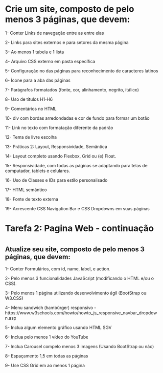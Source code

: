 <h1>Crie um site, composto de pelo menos 3 páginas, que devem:</h1> 
<p>1- Conter Links de navegação entre as entre elas</p>
<p>2- Links para sites externos e para setores da mesma página</p>
<p>3- Ao menos 1 tabela e 1 lista</p>
<p>4- Arquivo CSS externo em pasta específica</p>
<p>5- Configuração no <head> das páginas para reconhecimento de caracteres latinos</p>
<p>6- Ícone para a aba das páginas</p>
<p>7- Parágrafos formatados (fonte, cor, alinhamento, negrito, itálico)</p>
<p>8- Uso de títulos H1-H6 </p>
<p>9- Comentários no HTML</p>
<p>10- div com bordas arredondadas e cor de fundo para formar um botão</p>
<p>11- Link no texto com formatação diferente da padrão</p>
<p>12- Tema de livre escolha</p>
<p>13- Práticas 2: Layout, Responsividade, Semântica</p>
<p>14- Layout completo usando Flexbox, Grid ou (e) Float.</p>
<p>15- Responsividade, com todas as páginas se adaptando para telas de computador, tablets e celulares.</p>
<p>16- Uso de Classes e IDs para estilo personalisado</p>
<p>17- HTML semântico</p>
<p>18- Fonte de texto externa</p>
<p>19- Acrescente CSS Navigation Bar e CSS Dropdowns em suas páginas</p>

<h1>Tarefa 2: Pagina Web - continuação<h1>	
<h2>Atualize seu site, composto de pelo menos 3 páginas, que devem:</h2>
<p>1- Conter Formulários, com id, name, label, e action.</p>
<p>2- Pelo menos 3 funcionalidades JavaScript (modificando o HTML e/ou o CSS).</p>
<p>3- Pelo menos 1 página utilizando desenvolvimento ágil (BootStrap ou W3.CSS)</p>
<p>4- Menu sandwich (hambúrger) responsivo - https://www.w3schools.com/howto/howto_js_responsive_navbar_dropdown.asp</p>
<p>5- Inclua algum elemento gráfico usando HTML SGV</p>
<p>6- Inclua pelo menos 1 vídeo do YouTube</p>
<p>7- Inclua Carousel compelo menos 3 imagens (Usando BootStrap ou não)</p>
<p>8- Espaçamento 1,5 em todas as páginas</p>
<p>9- Use CSS Grid em ao menos 1 página</p>
